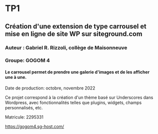 # TP1

## Création d'une extension de type carrousel et mise en ligne de site WP sur siteground.com

### Auteur : Gabriel R. Rizzoli, collège de Maisonneuve

### Groupe: GOGOM 4

#### Le carrousel permet de prendre une galerie d'images et de les afficher une à une.

Date de production: octobre, novembre 2022

Ce projet correspond à la création d'un thème basé sur Underscores dans Wordpress, avec fonctionnalités telles que plugins, widgets, champs personnalisés, etc.

Matricule: 2295331

https://gogom4.sg-host.com/
